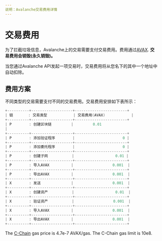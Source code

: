 ```yaml
---
说明：Avalanche交易费用详情
---
```


# 交易费用

为了拦截垃圾信息，Avalanche上的交易需要支付交易费用。费用通过[AVAX](../../#avalanche-avax-token). **交易费用会销毁\(永久销毁\)。**

当您通过Avalanche API发起一项交易时，交易费用将从您名下的其中一个地址中自动扣除。

## 费用方案

不同类型的交易需要支付不同的交易费用。交易费用安排如下表所示：
```cpp
+----------+-------------------+------------------------+
| 链       : 交易类型            | 交易费用(AVAX)     		|
+----------+-------------------+------------------------+
| P        : 创建区块链		   |         0.01
|
+----------+-------------------+------------------------+
| P        : 添加验证程序        |                      0 |
+----------+-------------------+------------------------+
| P        : 添加委托程序        |                      0 |
+----------+-------------------+------------------------+
| P        : 创建子网           |                   0.01 |
+----------+-------------------+------------------------+
| P        : 导入AVAX          |                  0.001  |
+----------+-------------------+------------------------+
| P        : 导出AVAX          |                  0.001  |
+----------+-------------------+------------------------+
| X        : 发送              |                  0.001  |
+----------+-------------------+------------------------+
| X        : 创建资产           |                   0.01  |
+----------+-------------------+------------------------+
| X        : 验证资产           |                  0.001  |
+----------+-------------------+------------------------+
| X        : 导入AVAX          |                  0.001  |
+----------+-------------------+------------------------+
| X        : 导出AVAX          |                  0.001  |
+----------+-------------------+------------------------+
```

The [C-Chain](./#contract-chain-c-chain) gas price is 4.7e-7 AVAX/gas. The C-Chain gas limit is 10e8.

<!--stackedit_data:
eyJoaXN0b3J5IjpbMzY5MTQ0ODkwLDEyMDUyMzg5NzQsLTE2OT
YwMzA0OTIsLTE4MjcxNjExNTQsMTgyODk3NDA0LDk2ODgzNzY1
M119
-->